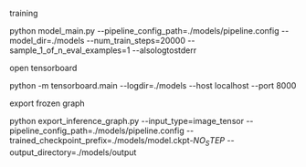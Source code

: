 training

python model_main.py --pipeline_config_path=./models/pipeline.config --model_dir=./models --num_train_steps=20000 --sample_1_of_n_eval_examples=1 --alsologtostderr

open tensorboard

python -m tensorboard.main --logdir=./models --host localhost --port 8000

export frozen graph

python export_inference_graph.py --input_type=image_tensor --pipeline_config_path=./models/pipeline.config --trained_checkpoint_prefix=./models/model.ckpt-$NO_STEP$ --output_directory=./models/output